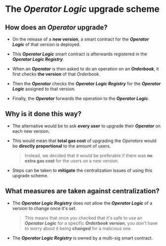 # The *Operator Logic* upgrade scheme

## How does an *Operator* upgrade?

* On the release of a **new version**, a smart contract for the ***Operator Logic*** of that version is deployed.

* This ***Operator Logic*** smart contract is afterwards registered in the ***Operator Logic Registry***.

* When an ***Operator*** is then asked to do an operation on an ***Orderbook***, it first checks **the version** of that *Orderbook*.

* Then the ***Operator*** checks the ***Operator Logic Registry*** for the ***Operator Logic*** assigned to that version.

* Finally, the ***Operator*** forwards the operation to the ***Operator Logic***.

## Why is it done this way?

* The alternative would be to ask **every user** to upgrade their ***Operator*** on each new version.

* This would mean that **total gas cost** of upgrading the *Operators* would be **directly proportional** to the amount of users.

  > Instead, we decided that it would be preferable if there was **no extra gas cost** for the users on a new version.

* Steps can be taken to **mitigate** the centralization issues of using this upgrade scheme.

## What measures are taken against centralization?

* The ***Operator Logic Registry*** does not allow the ***Operator Logic*** of a version to change once it's set.

  > This means that once you checked that it's safe to use an ***Operator Logic*** for a specific ***Orderbook* version**, you don't have to worry about it being **changed** for a malicious one.

* The ***Operator Logic Registry*** is owned by a multi-sig smart contract.
